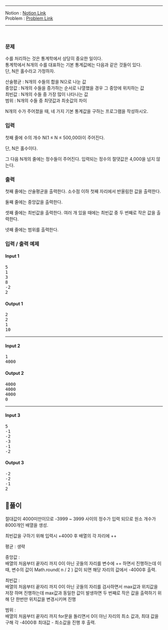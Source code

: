 
***
Notion : [Notion Link](https://west-pineapple-c4d.notion.site/3c748f47f4954cd3ac2064826b52208f)  
Problem : [Problem Link](https://www.acmicpc.net/problem/2108)
***



<br/>

### 문제
수를 처리하는 것은 통계학에서 상당히 중요한 일이다.  
통계학에서 N개의 수를 대표하는 기본 통계값에는 다음과 같은 것들이 있다.  
단, N은 홀수라고 가정하자.  

산술평균 : N개의 수들의 합을 N으로 나눈 값  
중앙값 : N개의 수들을 증가하는 순서로 나열했을 경우 그 중앙에 위치하는 값  
최빈값 : N개의 수들 중 가장 많이 나타나는 값  
범위 : N개의 수들 중 최댓값과 최솟값의 차이  

N개의 수가 주어졌을 때, 네 가지 기본 통계값을 구하는 프로그램을 작성하시오.  

### 입력

첫째 줄에 수의 개수 N(1 ≤ N ≤ 500,000)이 주어진다.  

단, N은 홀수이다.  

그 다음 N개의 줄에는 정수들이 주어진다. 입력되는 정수의 절댓값은 4,000을 넘지 않는다.  

### 출력

첫째 줄에는 산술평균을 출력한다. 소수점 이하 첫째 자리에서 반올림한 값을 출력한다.  

둘째 줄에는 중앙값을 출력한다.  

셋째 줄에는 최빈값을 출력한다. 여러 개 있을 때에는 최빈값 중 두 번째로 작은 값을 출력한다.  

넷째 줄에는 범위를 출력한다.  

### 입력 / 출력 예제

#### Input 1
<pre>
5
1
3
8
-2
2
</pre>

#### Output 1
<pre>
2
2
1
10
</pre>

***

#### Input 2
<pre>
1
4000
</pre>

#### Output 2
<pre>
4000
4000
4000
0
</pre>

***

#### Input 3
<pre>
5
-1
-2
-3
-1
-2
</pre>

#### Output 3
<pre>
-2
-2
-1
2
</pre>


## 🌈풀이

절대값이 4000미만이므로 -3999 ~ 3999 사이의 정수가 입력 되므로 원소 개수가 8000개인 배열을 생성.  

최빈값을 구하기 위해 입력시 +4000 후 배열의 각 자리에 ++  

평균 : 생략  

중앙값 :   
배열의 처음부터 끝자리 까지 0이 아닌 곳들의 자리를 변수에 += 하면서 진행하는데 이때, 변수의 값이 Math.round( n / 2 ) 값이 되면 해당 자리의 값에서 -4000후 출력.  

최빈값 :  
배열의 처음부터 끝자리 까지 0이 아닌 곳들의 자리를 검사하면서 max값과 위치값을 저장 하며 진행하는데 max값과 동일한 값이 발생하면 두 번째로 작은 값을 출력하기 위해 단 한번만 위치값을 변경시키며 진행  

범위 :  
배열의 처음부터 끝자리 까지 for문을 돌리면서 0이 아닌 자리의 최소 값과, 최대 값을 구해 각 -4000후 최대값 - 최소값을 진행 후 출력.  


